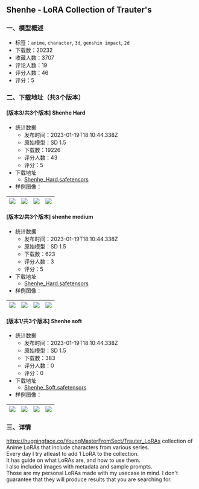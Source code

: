 ## Shenhe - LoRA Collection of Trauter's
### 一、模型概述

- 标签：`anime`, `character`, `3d`, `genshin impact`, `2d`
- 下载数：20232
- 收藏人数：3707
- 评论人数：19
- 评分人数：46
- 评分：5

### 二、下载地址（共3个版本）

#### [版本3/共3个版本] Shenhe Hard

- 统计数据
  - 发布时间：2023-01-19T18:10:44.338Z
  - 原始模型：SD 1.5
  - 下载数：19226
  - 评分人数：43
  - 评分：5
- 下载地址
  - [Shenhe_Hard.safetensors](https://civitai.com/api/download/models/5545)
- 样例图像：

| <img src="https://image.civitai.com/xG1nkqKTMzGDvpLrqFT7WA/a8220f45-7295-4587-dd85-a8bd3b9bfd00/width=450/44166.jpeg" /> | <img src="https://image.civitai.com/xG1nkqKTMzGDvpLrqFT7WA/6a4ba951-0e6f-4065-74bc-8128c2f5f500/width=450/44169.jpeg" /> | <img src="https://image.civitai.com/xG1nkqKTMzGDvpLrqFT7WA/7c221873-1d2b-45d5-fe47-816c478ccf00/width=450/44168.jpeg" /> | <img src="https://image.civitai.com/xG1nkqKTMzGDvpLrqFT7WA/5be09989-5d45-47b6-d1e6-a4e4cb39f300/width=450/44167.jpeg" /> |
| ---- | ---- | ---- | ---- |

#### [版本2/共3个版本] shenhe medium

- 统计数据
  - 发布时间：2023-01-19T18:10:44.338Z
  - 原始模型：SD 1.5
  - 下载数：623
  - 评分人数：3
  - 评分：5
- 下载地址
  - [Shenhe_Hard.safetensors](https://civitai.com/api/download/models/5546)
- 样例图像：

| <img src="https://image.civitai.com/xG1nkqKTMzGDvpLrqFT7WA/05d35dd3-8e82-464a-2b68-3937c2b20e00/width=450/44173.jpeg" /> | <img src="https://image.civitai.com/xG1nkqKTMzGDvpLrqFT7WA/e0037cf9-68f6-4098-378c-8c39a9acb000/width=450/44172.jpeg" /> | <img src="https://image.civitai.com/xG1nkqKTMzGDvpLrqFT7WA/168caedc-bf84-4dd7-24f0-218a05b88500/width=450/44171.jpeg" /> | <img src="https://image.civitai.com/xG1nkqKTMzGDvpLrqFT7WA/7b79958c-f92d-4060-f3b5-71b30b4aa500/width=450/44170.jpeg" /> |
| ---- | ---- | ---- | ---- |

#### [版本1/共3个版本] Shenhe soft

- 统计数据
  - 发布时间：2023-01-19T18:10:44.338Z
  - 原始模型：SD 1.5
  - 下载数：383
  - 评分人数：0
  - 评分：0
- 下载地址
  - [Shenhe_Soft.safetensors](https://civitai.com/api/download/models/5547)
- 样例图像：

| <img src="https://image.civitai.com/xG1nkqKTMzGDvpLrqFT7WA/d1ffd424-0aae-4613-8820-59b1a9e0f900/width=450/44177.jpeg" /> | <img src="https://image.civitai.com/xG1nkqKTMzGDvpLrqFT7WA/3c7e6464-4daa-4e19-f675-8e3587089600/width=450/44176.jpeg" /> | <img src="https://image.civitai.com/xG1nkqKTMzGDvpLrqFT7WA/8d612f5e-7997-4a78-3eeb-543355601900/width=450/44175.jpeg" /> | <img src="https://image.civitai.com/xG1nkqKTMzGDvpLrqFT7WA/7ebf3b7e-0538-430b-eba2-dccc5076c600/width=450/44174.jpeg" /> |
| ---- | ---- | ---- | ---- |


### 三、详情
<p><a target="_blank" rel="ugc" href="https://huggingface.co/YoungMasterFromSect/Trauter_LoRAs">https://huggingface.co/YoungMasterFromSect/Trauter_LoRAs</a> collection of Anime LoRAs that include characters from various series.<br />Every day I try atleast to add 1 LoRA to the collection.<br />It has guide on what LoRAs are, and how to use them.<br />I also included images with metadata and sample prompts.<br />Those are my personal LoRAs made with my usecase in mind. I don't guarantee that they will produce results that you are searching for.</p>